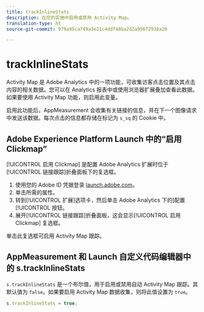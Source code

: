 ```yaml
---
title: trackInlineStats
description: 在您的实施中启用或禁用 Activity Map。
translation-type: ht
source-git-commit: 979a95ca749a3e21c4ddf48ba2d2a95672938a20

---
```



# trackInlineStats

Activity Map 是 Adobe Analytics 中的一项功能，可收集访客点击位置及其点击内容的相关数据。您可以在 Analytics 报表中或使用浏览器扩展叠加查看此数据。如果要使用 Activity Map 功能，则启用此变量。

启用此功能后，AppMeasurement 会收集有关链接的信息，并在下一个图像请求中发送该数据。每次点击的信息都存储在标记为 `s_sq` 的 Cookie 中。

## Adobe Experience Platform Launch 中的“启用 Clickmap”

[!UICONTROL 启用 Clickmap] 是配置 Adobe Analytics 扩展时位于[!UICONTROL 链接跟踪]折叠面板下的复选框。

1. 使用您的 Adobe ID 凭据登录 [launch.adobe.com](https://launch.adobe.com)。
2. 单击所需的属性。
3. 转到[!UICONTROL 扩展]选项卡，然后单击 Adobe Analytics 下的]配置[!UICONTROL 按钮。
4. 展开[!UICONTROL 链接跟踪]折叠面板，这会显示[!UICONTROL 启用 Clickmap] 复选框。

单击此复选框可启用 Activity Map 跟踪。

## AppMeasurement 和 Launch 自定义代码编辑器中的 s.trackInlineStats

`s.trackInlineStats` 是一个布尔值，用于启用或禁用自动 Activity Map 跟踪。其默认值为 `false`。如果要启用 Activity Map 数据收集，则将此值设置为 `true`。

```js
s.trackInlineStats = true;
```
